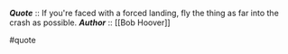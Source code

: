 ***Quote***  :: If you're faced with a forced landing, fly the thing as far into the crash as possible.
***Author*** :: [[Bob Hoover]]

#quote